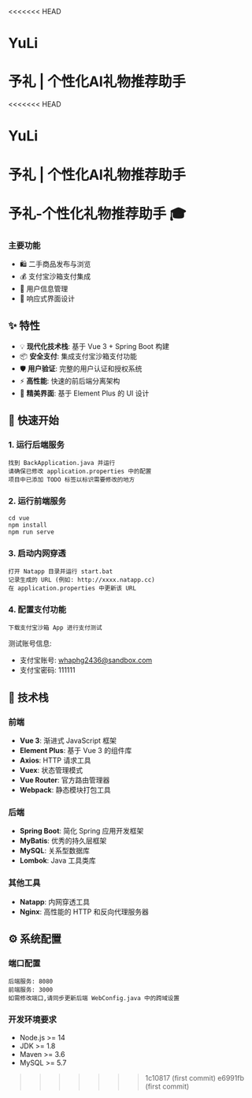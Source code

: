 <<<<<<< HEAD
# YuLi
予礼 | 个性化AI礼物推荐助手
=======
<<<<<<< HEAD
# YuLi
予礼 | 个性化AI礼物推荐助手
=======
# 予礼-个性化礼物推荐助手 🎓

### 主要功能
- 🛍️ 二手商品发布与浏览
- 💰 支付宝沙箱支付集成
- 👤 用户信息管理
- 📱 响应式界面设计
<!-- - 💬 即时聊天与商品咨询 -->

## ✨ 特性

- 💡 **现代化技术栈**: 基于 Vue 3 + Spring Boot 构建
- 📦 **安全支付**: 集成支付宝沙箱支付功能
- 🛡 **用户验证**: 完整的用户认证和授权系统
- ⚡️ **高性能**: 快速的前后端分离架构
- 🎨 **精美界面**: 基于 Element Plus 的 UI 设计
<!-- - 🔐 **数据安全**: 完善的数据加密和安全机制 -->

## 🚀 快速开始

### 1. 运行后端服务
```
找到 BackApplication.java 并运行
请确保已修改 application.properties 中的配置
项目中已添加 TODO 标签以标识需要修改的地方
```

### 2. 运行前端服务
```
cd vue
npm install
npm run serve
```

### 3. 启动内网穿透
```
打开 Natapp 目录并运行 start.bat
记录生成的 URL (例如: http://xxxx.natapp.cc)
在 application.properties 中更新该 URL
```

### 4. 配置支付功能
```
下载支付宝沙箱 App 进行支付测试
```
测试账号信息:  
- 支付宝账号: whaphg2436@sandbox.com  
- 支付宝密码: 111111

## 🔧 技术栈

### 前端
- **Vue 3**: 渐进式 JavaScript 框架
- **Element Plus**: 基于 Vue 3 的组件库
- **Axios**: HTTP 请求工具
- **Vuex**: 状态管理模式
- **Vue Router**: 官方路由管理器
- **Webpack**: 静态模块打包工具

### 后端
- **Spring Boot**: 简化 Spring 应用开发框架
- **MyBatis**: 优秀的持久层框架
- **MySQL**: 关系型数据库
- **Lombok**: Java 工具类库

### 其他工具
- **Natapp**: 内网穿透工具
- **Nginx**: 高性能的 HTTP 和反向代理服务器

## ⚙️ 系统配置

### 端口配置
```
后端服务: 8080
前端服务: 3000
如需修改端口,请同步更新后端 WebConfig.java 中的跨域设置
```

### 开发环境要求
- Node.js >= 14
- JDK >= 1.8
- Maven >= 3.6
- MySQL >= 5.7
>>>>>>> 1c10817 (first commit)
>>>>>>> e6991fb (first commit)
